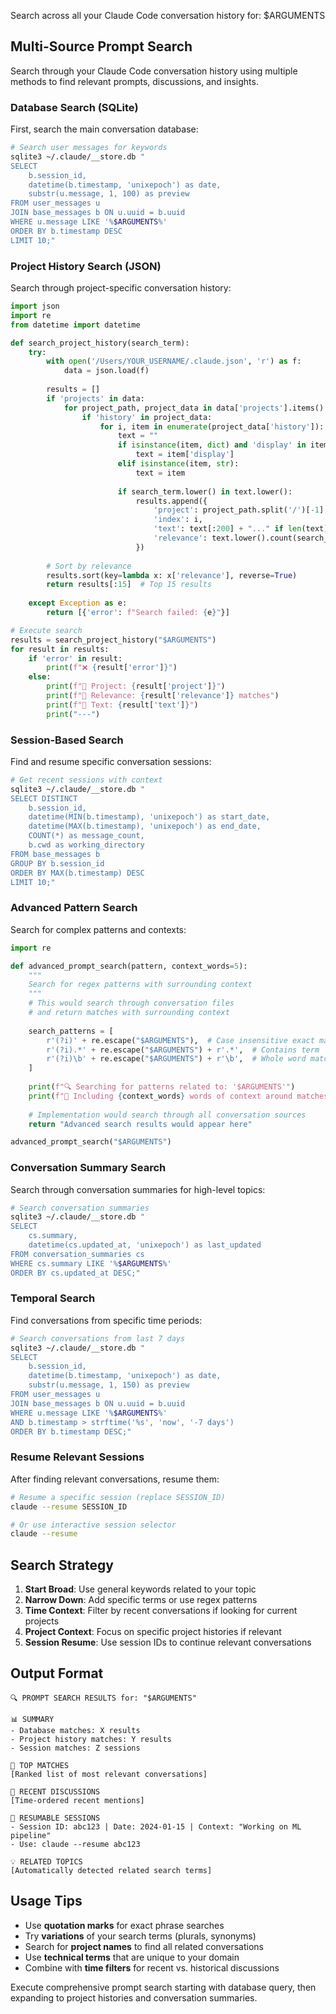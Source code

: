 Search across all your Claude Code conversation history for: $ARGUMENTS

## Multi-Source Prompt Search

Search through your Claude Code conversation history using multiple methods to find relevant prompts, discussions, and insights.

### Database Search (SQLite)
First, search the main conversation database:

```bash
# Search user messages for keywords
sqlite3 ~/.claude/__store.db "
SELECT 
    b.session_id,
    datetime(b.timestamp, 'unixepoch') as date,
    substr(u.message, 1, 100) as preview
FROM user_messages u 
JOIN base_messages b ON u.uuid = b.uuid 
WHERE u.message LIKE '%$ARGUMENTS%' 
ORDER BY b.timestamp DESC 
LIMIT 10;"
```

### Project History Search (JSON)
Search through project-specific conversation history:

```python
import json
import re
from datetime import datetime

def search_project_history(search_term):
    try:
        with open('/Users/YOUR_USERNAME/.claude.json', 'r') as f:
            data = json.load(f)
        
        results = []
        if 'projects' in data:
            for project_path, project_data in data['projects'].items():
                if 'history' in project_data:
                    for i, item in enumerate(project_data['history']):
                        text = ""
                        if isinstance(item, dict) and 'display' in item:
                            text = item['display']
                        elif isinstance(item, str):
                            text = item
                        
                        if search_term.lower() in text.lower():
                            results.append({
                                'project': project_path.split('/')[-1],
                                'index': i,
                                'text': text[:200] + "..." if len(text) > 200 else text,
                                'relevance': text.lower().count(search_term.lower())
                            })
        
        # Sort by relevance
        results.sort(key=lambda x: x['relevance'], reverse=True)
        return results[:15]  # Top 15 results
    
    except Exception as e:
        return [{'error': f"Search failed: {e}"}]

# Execute search
results = search_project_history("$ARGUMENTS")
for result in results:
    if 'error' in result:
        print(f"❌ {result['error']}")
    else:
        print(f"📁 Project: {result['project']}")
        print(f"🔢 Relevance: {result['relevance']} matches")
        print(f"💬 Text: {result['text']}")
        print("---")
```

### Session-Based Search
Find and resume specific conversation sessions:

```bash
# Get recent sessions with context
sqlite3 ~/.claude/__store.db "
SELECT DISTINCT 
    b.session_id,
    datetime(MIN(b.timestamp), 'unixepoch') as start_date,
    datetime(MAX(b.timestamp), 'unixepoch') as end_date,
    COUNT(*) as message_count,
    b.cwd as working_directory
FROM base_messages b
GROUP BY b.session_id 
ORDER BY MAX(b.timestamp) DESC 
LIMIT 10;"
```

### Advanced Pattern Search
Search for complex patterns and contexts:

```python
import re

def advanced_prompt_search(pattern, context_words=5):
    """
    Search for regex patterns with surrounding context
    """
    # This would search through conversation files
    # and return matches with surrounding context
    
    search_patterns = [
        r'(?i)' + re.escape("$ARGUMENTS"),  # Case insensitive exact match
        r'(?i).*' + re.escape("$ARGUMENTS") + r'.*',  # Contains term
        r'(?i)\b' + re.escape("$ARGUMENTS") + r'\b',  # Whole word match
    ]
    
    print(f"🔍 Searching for patterns related to: '$ARGUMENTS'")
    print(f"📝 Including {context_words} words of context around matches")
    
    # Implementation would search through all conversation sources
    return "Advanced search results would appear here"

advanced_prompt_search("$ARGUMENTS")
```

### Conversation Summary Search
Search through conversation summaries for high-level topics:

```bash
# Search conversation summaries
sqlite3 ~/.claude/__store.db "
SELECT 
    cs.summary,
    datetime(cs.updated_at, 'unixepoch') as last_updated
FROM conversation_summaries cs
WHERE cs.summary LIKE '%$ARGUMENTS%'
ORDER BY cs.updated_at DESC;"
```

### Temporal Search
Find conversations from specific time periods:

```bash
# Search conversations from last 7 days
sqlite3 ~/.claude/__store.db "
SELECT 
    b.session_id,
    datetime(b.timestamp, 'unixepoch') as date,
    substr(u.message, 1, 150) as preview
FROM user_messages u 
JOIN base_messages b ON u.uuid = b.uuid 
WHERE u.message LIKE '%$ARGUMENTS%' 
AND b.timestamp > strftime('%s', 'now', '-7 days')
ORDER BY b.timestamp DESC;"
```

### Resume Relevant Sessions
After finding relevant conversations, resume them:

```bash
# Resume a specific session (replace SESSION_ID)
claude --resume SESSION_ID

# Or use interactive session selector
claude --resume
```

## Search Strategy

1. **Start Broad**: Use general keywords related to your topic
2. **Narrow Down**: Add specific terms or use regex patterns  
3. **Time Context**: Filter by recent conversations if looking for current projects
4. **Project Context**: Focus on specific project histories if relevant
5. **Session Resume**: Use session IDs to continue relevant conversations

## Output Format

```
🔍 PROMPT SEARCH RESULTS for: "$ARGUMENTS"

📊 SUMMARY
- Database matches: X results
- Project history matches: Y results  
- Session matches: Z sessions

🎯 TOP MATCHES
[Ranked list of most relevant conversations]

📅 RECENT DISCUSSIONS
[Time-ordered recent mentions]

🔗 RESUMABLE SESSIONS
- Session ID: abc123 | Date: 2024-01-15 | Context: "Working on ML pipeline"
- Use: claude --resume abc123

💡 RELATED TOPICS
[Automatically detected related search terms]
```

## Usage Tips

- Use **quotation marks** for exact phrase searches
- Try **variations** of your search terms (plurals, synonyms)
- Search for **project names** to find all related conversations
- Use **technical terms** that are unique to your domain
- Combine with **time filters** for recent vs. historical discussions

Execute comprehensive prompt search starting with database query, then expanding to project histories and conversation summaries.
